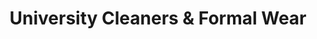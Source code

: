 ---
title: "University Cleaners & Formal Wear"
url: /vermillion/university-cleaners-und-formal-wear/
shop: Wäscherei
---